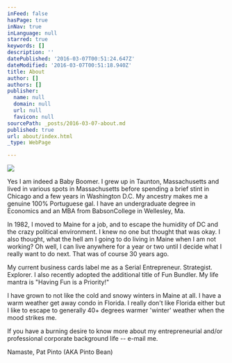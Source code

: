 ```yaml
---
inFeed: false
hasPage: true
inNav: true
inLanguage: null
starred: true
keywords: []
description: ''
datePublished: '2016-03-07T00:51:24.647Z'
dateModified: '2016-03-07T00:51:18.940Z'
title: About
author: []
authors: []
publisher:
  name: null
  domain: null
  url: null
  favicon: null
sourcePath: _posts/2016-03-07-about.md
published: true
url: about/index.html
_type: WebPage

---
```

![](https://the-grid-user-content.s3-us-west-2.amazonaws.com/378c0d46-0154-4543-af2f-4f645551d36e.jpg)

Yes I am indeed a Baby Boomer. I grew up in Taunton, Massachusetts and lived in various spots in Massachusetts before spending a brief stint in Chicago and a few years in Washington D.C.  My ancestry makes me a genuine 100% Portuguese gal. I have an undergraduate degree in Economics and an MBA from BabsonCollege in Wellesley, Ma.

In 1982, I moved to Maine for a job, and to escape the humidity of DC and the crazy political environment. I knew no one but thought that was okay. I also thought, what the hell am I going to do living in Maine when I am not working?  Oh well, I can live anywhere for a year or two until I decide what I really want to do next. That was of course 30 years ago.

My current business cards label me as a Serial Entrepreneur. Strategist.  Explorer. I also recently adopted the additional title of Fun Bundler. My life mantra is "Having Fun is a Priority!"

I have grown to not like the cold and snowy winters in Maine at all.  I have a warm weather get away condo in Florida. I really don't like Florida either but I like to escape to generally 40+ degrees warmer 'winter' weather when the mood strikes me.

If you have a burning desire to know more about my entrepreneurial and/or professional corporate background life -- e-mail me.

Namaste, Pat Pinto (AKA Pinto Bean)